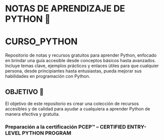 # NOTAS DE APRENDIZAJE DE PYTHON 🐍

# CURSO_PYTHON
Repositorio de notas y recursos gratuitos para aprender Python, enfocado en brindar una guía accesible desde conceptos básicos hasta avanzados. Incluye temas clave, ejemplos prácticos y enlaces útiles para que cualquier persona, desde principiantes hasta entusiastas, pueda mejorar sus habilidades en programación con Python.
## OBJETIVO 🎯

El objetivo de este repositorio es crear una colección de recursos accesibles y de calidad para ayudar a cualquiera a aprender Python de manera efectiva y gratuita.

###  Preparación a la certificación PCEP™ – CERTIFIED ENTRY-LEVEL PYTHON PROGRAM

